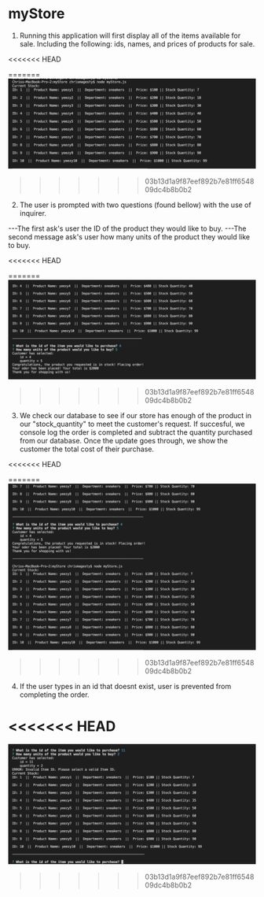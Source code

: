 # myStore

1) Running this application will first display all of the items available for sale. Including the following:
 ids, names, and prices of products for sale.

<<<<<<< HEAD


=======
![](images/1.png)
>>>>>>> 03b13d1a9f87eef892b7e81ff654809dc4b8b0b2


2) The user is prompted with two questions (found bellow) with the use of inquirer.

---The first ask's user the ID of the product they would like to buy.
---The second message ask's user how many units of the product they would like to buy.


<<<<<<< HEAD

=======
![](images/2.png)
>>>>>>> 03b13d1a9f87eef892b7e81ff654809dc4b8b0b2


3) We check our database to see if our store has enough of the product in our "stock_quantity" to meet the customer's request. If succesful, we console log the order is completed and subtract the quantity purchased from our database.
Once the update goes through, we show the customer the total cost of their purchase.


<<<<<<< HEAD


=======
![](images/3.png)
>>>>>>> 03b13d1a9f87eef892b7e81ff654809dc4b8b0b2

4) If the user types in an id that doesnt exist, user is prevented from completing the order.


<<<<<<< HEAD
=======
![](images/4.png)
>>>>>>> 03b13d1a9f87eef892b7e81ff654809dc4b8b0b2
